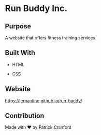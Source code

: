 # Run Buddy Inc.

## Purpose

A website that offers fitness training services.

## Built With

* HTML

* CSS

## Website

https://lernantino.github.io/run-buddy/

## Contribution
Made with ❤️ by Patrick Cranford 

